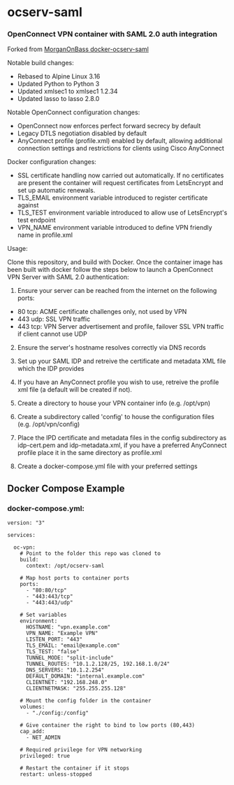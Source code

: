 # ocserv-saml
### OpenConnect VPN container with SAML 2.0 auth integration

Forked from [MorganOnBass docker-ocserv-saml](https://github.com/MorganOnBass/docker-ocserv-saml) 

Notable build changes:
- Rebased to Alpine Linux 3.16
- Updated Python to Python 3
- Updated xmlsec1 to xmlsec1 1.2.34 
- Updated lasso to lasso 2.8.0

Notable OpenConnect configuration changes:
- OpenConnect now enforces perfect forward secrecy by default
- Legacy DTLS negotiation disabled by default
- AnyConnect profile (profile.xml) enabled by default, allowing additional connection settings and restrictions for clients using Cisco AnyConnect

Docker configuration changes:
- SSL certificate handling now carried out automatically. If no certificates are present the container will request certificates from LetsEncrypt and set up automatic renewals.
- TLS_EMAIL environment variable introduced to register certificate against
- TLS_TEST environment variable introduced to allow use of LetsEncrypt's test endpoint
- VPN_NAME environment variable introduced to define VPN friendly name in profile.xml


Usage:

Clone this repository, and build with Docker.
Once the container image has been built with docker follow the steps below to launch a OpenConnect VPN Server with SAML 2.0 authentication:

1. Ensure your server can be reached from the internet on the following ports:
- 80 tcp: ACME certificate challenges only, not used by VPN
- 443 udp: SSL VPN traffic
- 443 tcp: VPN Server advertisement and profile, failover SSL VPN traffic if client cannot use UDP

2. Ensure the server's hostname resolves correctly via DNS records

3. Set up your SAML IDP and retreive the certificate and metadata XML file which the IDP provides

4. If you have an AnyConnect profile you wish to use, retreive the profile xml file (a default will be created if not).

5. Create a directory to house your VPN container info (e.g. /opt/vpn)

6. Create a subdirectory called 'config' to house the configuration files (e.g. /opt/vpn/config)

7. Place the IPD certificate and metadata files in the config subdirectory as idp-cert.pem and idp-metadata.xml, if you have a preferred AnyConnect profile place it in the same directory as profile.xml

8. Create a docker-compose.yml file with your preferred settings

## Docker Compose Example
### docker-compose.yml:

    version: "3"
    
    services:
    
      oc-vpn:
        # Point to the folder this repo was cloned to
        build:
          context: /opt/ocserv-saml
    
        # Map host ports to container ports  
        ports:
          - "80:80/tcp"
          - "443:443/tcp"
          - "443:443/udp"
    
        # Set variables  
        environment:
          HOSTNAME: "vpn.example.com"
          VPN_NAME: "Example VPN"
          LISTEN_PORT: "443"
          TLS_EMAIL: "email@example.com"
          TLS_TEST: "false"
          TUNNEL_MODE: "split-include"
          TUNNEL_ROUTES: "10.1.2.128/25, 192.168.1.0/24"
          DNS_SERVERS: "10.1.2.254"
          DEFAULT_DOMAIN: "internal.example.com"
          CLIENTNET: "192.168.248.0"
          CLIENTNETMASK: "255.255.255.128"
        
        # Mount the config folder in the container
        volumes:
          - "./config:/config"
          
        # Give container the right to bind to low ports (80,443)
        cap_add:
          - NET_ADMIN
        
        # Required privilege for VPN networking
        privileged: true
        
        # Restart the container if it stops
        restart: unless-stopped
